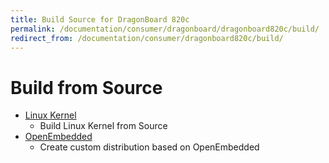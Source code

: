 ```yaml
---
title: Build Source for DragonBoard 820c
permalink: /documentation/consumer/dragonboard/dragonboard820c/build/
redirect_from: /documentation/consumer/dragonboard820c/build/
---
```


# Build from Source

- [Linux Kernel](linux-kernel.md)
   - Build Linux Kernel from Source
- [OpenEmbedded](open-embedded.md)
   - Create custom distribution based on OpenEmbedded
